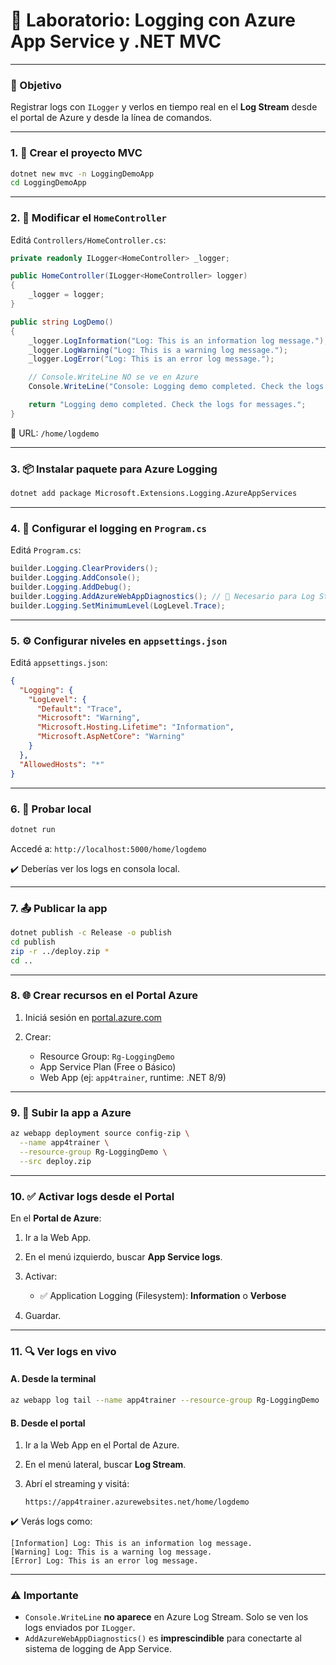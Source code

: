 # 🧪 Laboratorio: Logging con Azure App Service y .NET MVC

---

### 🎯 Objetivo

Registrar logs con `ILogger` y verlos en tiempo real en el **Log Stream** desde el portal de Azure y desde la línea de comandos.

---

### 1. 🧱 Crear el proyecto MVC

```bash
dotnet new mvc -n LoggingDemoApp
cd LoggingDemoApp
```

---

### 2. 🔧 Modificar el `HomeController`

Editá `Controllers/HomeController.cs`:

```csharp
private readonly ILogger<HomeController> _logger;

public HomeController(ILogger<HomeController> logger)
{
    _logger = logger;
}

public string LogDemo()
{
    _logger.LogInformation("Log: This is an information log message.");
    _logger.LogWarning("Log: This is a warning log message.");
    _logger.LogError("Log: This is an error log message.");

    // Console.WriteLine NO se ve en Azure
    Console.WriteLine("Console: Logging demo completed. Check the logs for messages.");

    return "Logging demo completed. Check the logs for messages.";
}
```

📎 URL: `/home/logdemo`

---

### 3. 📦 Instalar paquete para Azure Logging

```bash
dotnet add package Microsoft.Extensions.Logging.AzureAppServices
```

---

### 4. 🔧 Configurar el logging en `Program.cs`

Editá `Program.cs`:

```csharp
builder.Logging.ClearProviders();
builder.Logging.AddConsole();
builder.Logging.AddDebug();
builder.Logging.AddAzureWebAppDiagnostics(); // 🔑 Necesario para Log Stream
builder.Logging.SetMinimumLevel(LogLevel.Trace);
```

---

### 5. ⚙️ Configurar niveles en `appsettings.json`

Editá `appsettings.json`:

```json
{
  "Logging": {
    "LogLevel": {
      "Default": "Trace",
      "Microsoft": "Warning",
      "Microsoft.Hosting.Lifetime": "Information",
      "Microsoft.AspNetCore": "Warning"
    }
  },
  "AllowedHosts": "*"
}
```

---

### 6. 🧪 Probar local

```bash
dotnet run
```

Accedé a: `http://localhost:5000/home/logdemo`

✔️ Deberías ver los logs en consola local.

---

### 7. 📤 Publicar la app

```bash
dotnet publish -c Release -o publish
cd publish
zip -r ../deploy.zip *
cd ..
```

---

### 8. 🌐 Crear recursos en el Portal Azure

1. Iniciá sesión en [portal.azure.com](https://portal.azure.com)
2. Crear:

   * Resource Group: `Rg-LoggingDemo`
   * App Service Plan (Free o Básico)
   * Web App (ej: `app4trainer`, runtime: .NET 8/9)

---

### 9. 🚀 Subir la app a Azure

```bash
az webapp deployment source config-zip \
  --name app4trainer \
  --resource-group Rg-LoggingDemo \
  --src deploy.zip
```

---

### 10. ✅ Activar logs desde el Portal

En el **Portal de Azure**:

1. Ir a la Web App.
2. En el menú izquierdo, buscar **App Service logs**.
3. Activar:

   * ✅ Application Logging (Filesystem): **Information** o **Verbose**
4. Guardar.

---

### 11. 🔍 Ver logs en vivo

#### A. Desde la terminal

```bash
az webapp log tail --name app4trainer --resource-group Rg-LoggingDemo
```

#### B. Desde el portal

1. Ir a la Web App en el Portal de Azure.
2. En el menú lateral, buscar **Log Stream**.
3. Abrí el streaming y visitá:

   ```
   https://app4trainer.azurewebsites.net/home/logdemo
   ```

✔️ Verás logs como:

```
[Information] Log: This is an information log message.
[Warning] Log: This is a warning log message.
[Error] Log: This is an error log message.
```

---

### ⚠️ Importante

* `Console.WriteLine` **no aparece** en Azure Log Stream. Solo se ven los logs enviados por `ILogger`.
* `AddAzureWebAppDiagnostics()` es **imprescindible** para conectarte al sistema de logging de App Service.


